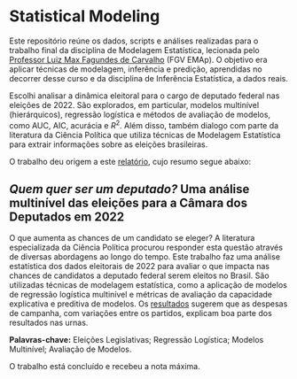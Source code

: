 # Statistical Modeling

Este repositório reúne os dados, scripts e análises realizadas para o trabalho final da disciplina de Modelagem Estatística, lecionada pelo [Professor Luiz Max Fagundes de Carvalho](https://emap.fgv.br/professores/luiz-max-fagundes-de-carvalho) (FGV EMAp). O objetivo era aplicar técnicas de modelagem, inferência e predição, aprendidas no decorrer desse curso e da disciplina de Inferência Estatística, a dados reais. 

Escolhi analisar a dinâmica eleitoral para o cargo de deputado federal nas eleições de 2022. São explorados, em particular, modelos multinível (hierárquicos), regressão logística e métodos de avaliação de modelos, como AUC, AIC, acurácia e $R^2$. Além disso, também dialogo com parte da literatura da Ciência Política que utiliza técnicas de Modelagem Estatística para extrair informações sobre as eleições brasileiras.

O trabalho deu origem a este [relatório](https://github.com/felipelmc/ElectoralDynamics/blob/main/report.pdf), cujo resumo segue abaixo:

## *Quem quer ser um deputado?* Uma análise multinível das eleições para a Câmara dos Deputados em 2022

O que aumenta as chances de um candidato se eleger? A literatura especializada da Ciência Política procurou responder esta questão através de diversas abordagens ao longo do tempo. Este trabalho faz uma análise estatística dos dados eleitorais de 2022 para avaliar o que impacta nas chances de candidatos a deputado federal serem eleitos no Brasil. São utilizadas técnicas de modelagem estatística, como a aplicação de modelos de regressão logística multinível e métricas de avaliação da capacidade explicativa e preditiva de modelos. Os [resultados](https://github.com/felipelmc/ElectoralDynamics/blob/main/report.pdf) sugerem que as despesas de campanha, com variações entre os partidos, explicam boa parte dos resultados nas urnas.

**Palavras-chave:** Eleições Legislativas; Regressão Logística; Modelos Multinível; Avaliação de Modelos.

O trabalho está concluído e recebeu a nota máxima.
